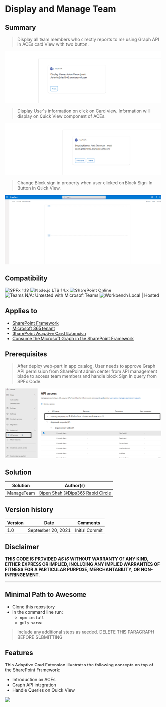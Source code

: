 # Display and Manage Team

## Summary

> Display all team members who directly reports to me using Graph API in ACEs card View with two button.

![Card view with team members information](assets/ACEs2.gif)

> Display User's information on click on Card view. Information will display on Quick View component of ACEs.

![employee information in Quick view](assets/ACEs3.gif)

> Change Block sign in property when user clicked on Block Sign-In Button in Quick View.

![Block Sign In](assets/ACEs4.gif)

## Compatibility

![SPFx 1.13](https://img.shields.io/badge/SPFx-1.13.0-green.svg)
![Node.js LTS 14.x](https://img.shields.io/badge/Node.js-LTS%2014.x-green.svg)
![SharePoint Online](https://img.shields.io/badge/SharePoint-Online-yellow.svg)
![Teams N/A: Untested with Microsoft Teams](https://img.shields.io/badge/Teams-N%2FA-lightgrey.svg "Untested with Microsoft Teams")
![Workbench Local | Hosted](https://img.shields.io/badge/Workbench-Local%20%7C%20Hosted-green.svg)

## Applies to

* [SharePoint Framework](https://docs.microsoft.com/sharepoint/dev/spfx/sharepoint-framework-overview)
* [Microsoft 365 tenant](https://docs.microsoft.com/sharepoint/dev/spfx/set-up-your-development-environment)
* [SharePoint Adaptive Card Extension](https://docs.microsoft.com/en-us/sharepoint/dev/spfx/viva/get-started/build-first-sharepoint-adaptive-card-extension)
* [Consume the Microsoft Graph in the SharePoint Framework](https://docs.microsoft.com/en-us/sharepoint/dev/spfx/use-aad-tutorial)

## Prerequisites

> After deploy web-part in app catalog, User needs to approve Graph API permission from SharePoint admin center from API management blade to access team members and handle block Sign In query from SPFx Code.

![Approve API Permission from Admin ](assets/ACEs1.png)

## Solution

Solution|Author(s)
--------|---------
ManageTeam | [Dipen Shah](https://github.com/Dips365) [@Dips365](https://twitter.com/Dips_365) [Rapid Circle](https://en.rapidcircle.com/)

## Version history

Version|Date|Comments
-------|----|--------
1.0|September 20, 2021|Initial Commit

## Disclaimer

**THIS CODE IS PROVIDED *AS IS* WITHOUT WARRANTY OF ANY KIND, EITHER EXPRESS OR IMPLIED, INCLUDING ANY IMPLIED WARRANTIES OF FITNESS FOR A PARTICULAR PURPOSE, MERCHANTABILITY, OR NON-INFRINGEMENT.**

---

## Minimal Path to Awesome

* Clone this repository
* in the command line run:
  * `npm install`
  * `gulp serve`

> Include any additional steps as needed.
> DELETE THIS PARAGRAPH BEFORE SUBMITTING

## Features

This Adaptive Card Extension illustrates the following concepts on top of the SharePoint Framework:

* Introduction on ACEs
* Graph API integration
* Handle Queries on Quick View

<img src="https://pnptelemetry.azurewebsites.net/sp-dev-fx-aces/samples/PrimaryTextCard-ManageTeam" />
